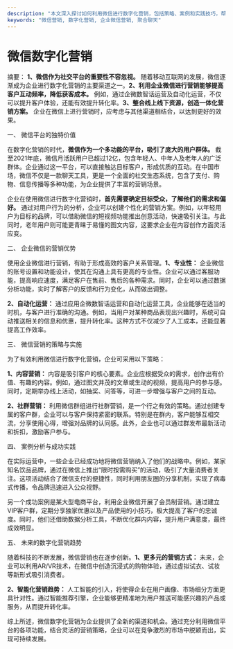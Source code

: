 ```yaml
---
description: "本文深入探讨如何利用微信进行数字化营销，包括策略、案例和实践技巧，帮助企业优化运营。"
keywords: "微信营销, 数字化营销, 企业微信营销, 聚合聊天"
---
```

# 微信数字化营销

摘要： 
**1、微信作为社交平台的重要性不容忽视。** 随着移动互联网的发展，微信逐渐成为企业进行数字化营销的主要渠道之一。**2、利用企业微信进行营销能够提高客户互动频率，降低获客成本。** 例如，通过企微数智话运营及自动化运营，不仅可以提升客户体验，还能有效提升转化率。**3、整合线上线下资源，创造一体化营销方案。** 企业在微信上进行营销时，应考虑与其他渠道相结合，以达到更好的效果。

一、 微信平台的独特价值

在数字化营销的时代，**微信作为一个多功能的平台，吸引了庞大的用户群体。** 截至2021年底，微信月活跃用户已超过12亿，包含年轻人、中年人及老年人的广泛群体。企业通过这一平台，可以直接触达目标客户，形成优质的互动。在中国市场，微信不仅是一款聊天工具，更是一个全面的社交生态系统，包含了支付、购物、信息传播等多种功能，为企业提供了丰富的营销场景。

企业在使用微信进行数字化营销时，**首先需要确定目标受众，了解他们的需求和偏好。** 通过对用户行为的分析，企业可以创建个性化的营销方案。例如，以年轻用户为目标的品牌，可以借助微信的短视频功能推出创意活动，快速吸引关注。与此同时，老年用户则可能更青睐于易懂的图文内容，这要求企业在内容创作方面灵活应变。

二、 企业微信的营销优势

使用企业微信进行营销，有助于形成高效的客户关系管理。**1、专业性：** 企业微信的账号设置和功能设计，使其在沟通上具有更高的专业性。企业可以通过客服功能，提高响应速度，满足客户在售前、售后的各种需求。同时，企业可以通过数据分析功能，实时了解客户的反馈和行为变化，从而做出调整。

**2、自动化运营：** 通过应用企微数智话运营和自动化运营工具，企业能够在适当的时机，与客户进行准确的沟通。例如，当用户对某种商品表现出兴趣时，系统可自动推送相关的信息和优惠，提升转化率。这种方式不仅减少了人工成本，还能显著提高工作效率。

三、 微信营销的策略与实施

为了有效利用微信进行数字化营销，企业可采用以下策略：

**1、内容营销：** 内容是吸引客户的核心要素。企业应根据受众的需求，创作出有价值、有趣的内容。例如，通过图文并茂的文章或生动的视频，提高用户的参与感。同时，定期举办线上活动，如抽奖、问答等，可进一步增强与客户之间的互动。

**2、社群营销：** 利用微信群组进行社群营销，是一个行之有效的策略。通过创建专属的客户群，企业可以与客户保持紧密的联系。特别是在群内，客户能够互相交流，分享使用心得，增强对品牌的认同感。此外，企业也可以通过群发布最新活动和折扣，激励客户参与。

四、 案例分析与成功实践

在实际运营中，一些企业已经成功地将微信营销纳入了他们的战略中。例如，某家知名饮品品牌，通过在微信上推出“限时按需购买”的活动，吸引了大量消费者关注。这项活动结合了微信支付的便捷性，同时利用朋友圈的分享机制，实现了病毒式传播，令品牌迅速进入公众视野。

另一个成功案例是某大型电商平台，利用企业微信开展了会员制营销。通过建立VIP客户群，定期分享独家优惠以及产品使用的小技巧，极大提高了客户的忠诚度。同时，他们还借助数据分析工具，不断优化群内内容，提升用户满意度，最终成效明显。

五、 未来的数字化营销趋势

随着科技的不断发展，微信营销也在逐步创新。**1、更多元的营销方式：** 未来，企业可以利用AR/VR技术，在微信中创造沉浸式的购物体验，通过虚拟试衣、试妆等新形式吸引消费者。

**2、智能化营销趋势：** 人工智能的引入，将使得企业在用户画像、市场细分方面更具针对性。通过智能推荐引擎，企业能够更精准地为用户推送可能感兴趣的产品或服务，从而提升转化率。

综上所述，微信数字化营销为企业提供了全新的渠道和机会。通过充分利用微信平台的各项功能，结合灵活的营销策略，企业可以在竞争激烈的市场中脱颖而出，实现可持续发展。
